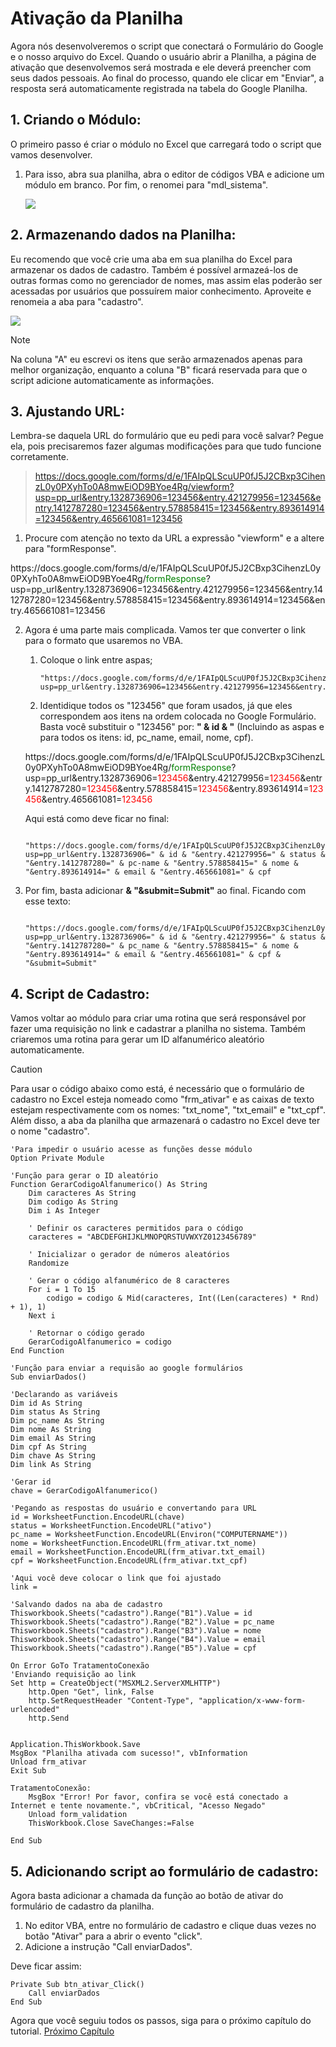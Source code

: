 # Ativação da Planilha
Agora nós desenvolveremos o script que conectará o Formulário do Google e o nosso arquivo do Excel. Quando o usuário abrir a Planilha, a página de ativação que desenvolvemos será mostrada e ele deverá preencher com seus dados pessoais. Ao final do processo, quando ele clicar em "Enviar", a resposta será automaticamente registrada na tabela do Google Planilha.

## 1. Criando o Módulo:
O primeiro passo é criar o módulo no Excel que carregará todo o script que vamos desenvolver. 
1. Para isso, abra sua planilha, abra o editor de códigos VBA e adicione um módulo em branco. Por fim, o renomei para "mdl_sistema".

    ![](https://imgur.com/pGRXRt4.jpg)

## 2. Armazenando dados na Planilha:
Eu recomendo que você crie uma aba em sua planilha do Excel para armazenar os dados de cadastro. Também é possível armazeá-los de outras formas como no gerenciador de nomes, mas assim elas poderão ser acessadas por usuários que possuírem maior conhecimento. Aproveite e renomeia a aba para "cadastro".

![](https://imgur.com/ZTIgk3U.jpg)

> [!NOTE] 
> Na coluna "A" eu escrevi os itens que serão armazenados apenas para melhor organização, enquanto a coluna "B" ficará reservada para que o script adicione automaticamente as informações.

## 3. Ajustando URL:
Lembra-se daquela URL do formulário que eu pedi para você salvar? Pegue ela, pois precisaremos fazer algumas modificações para que tudo funcione corretamente.

>https://docs.google.com/forms/d/e/1FAIpQLScuUP0fJ5J2CBxp3CihenzL0y0PXyhTo0A8mwEiOD9BYoe4Rg/viewform?usp=pp_url&entry.1328736906=123456&entry.421279956=123456&entry.1412787280=123456&entry.578858415=123456&entry.893614914=123456&entry.465661081=123456

1. Procure com atenção no texto da URL a expressão "viewform" e a altere para "formResponse". 

<p style="text-decoration: none;">https://docs.google.com/forms/d/e/1FAIpQLScuUP0fJ5J2CBxp3CihenzL0y0PXyhTo0A8mwEiOD9BYoe4Rg/<span style="color: green">formResponse</span>?usp=pp_url&entry.1328736906=123456&entry.421279956=123456&entry.1412787280=123456&entry.578858415=123456&entry.893614914=123456&entry.465661081=123456</p>

2. Agora é uma parte mais complicada. Vamos ter que converter o link para o formato que usaremos no VBA. 

    1. Coloque o link entre aspas;
        ```
        "https://docs.google.com/forms/d/e/1FAIpQLScuUP0fJ5J2CBxp3CihenzL0y0PXyhTo0A8mwEiOD9BYoe4Rg/formResponse?usp=pp_url&entry.1328736906=123456&entry.421279956=123456&entry.1412787280=123456&entry.578858415=123456&entry.893614914=123456&entry.465661081=123456"
        ```
    2. Identidique todos os "123456" que foram usados, já que eles correspondem aos itens na ordem colocada no Google Formulário. Basta você substituir o "123456" por: __" & id & "__ (Incluindo as aspas e para todos os itens: id, pc_name, email, nome, cpf).

    <p style="text-decoration: none;">https://docs.google.com/forms/d/e/1FAIpQLScuUP0fJ5J2CBxp3CihenzL0y0PXyhTo0A8mwEiOD9BYoe4Rg/<span style="color: green">formResponse</span>?usp=pp_url&entry.1328736906=<span style="color: red">123456</span>&entry.421279956=<span style="color: red">123456</span>&entry.1412787280=<span style="color: red">123456</span>&entry.578858415=<span style="color: red">123456</span>&entry.893614914=<span style="color: red">123456</span>&entry.465661081=<span style="color: red">123456</span></p>

    Aqui está como deve ficar no final:
  
        "https://docs.google.com/forms/d/e/1FAIpQLScuUP0fJ5J2CBxp3CihenzL0y0PXyhTo0A8mwEiOD9BYoe4Rg/formResponse?usp=pp_url&entry.1328736906=" & id & "&entry.421279956=" & status & "&entry.1412787280=" & pc-name & "&entry.578858415=" & nome & "&entry.893614914=" & email & "&entry.465661081=" & cpf

3. Por fim, basta adicionar __& "&submit=Submit"__ ao final. Ficando com esse texto:
    ```
        "https://docs.google.com/forms/d/e/1FAIpQLScuUP0fJ5J2CBxp3CihenzL0y0PXyhTo0A8mwEiOD9BYoe4Rg/formResponse?usp=pp_url&entry.1328736906=" & id & "&entry.421279956=" & status & "&entry.1412787280=" & pc_name & "&entry.578858415=" & nome & "&entry.893614914=" & email & "&entry.465661081=" & cpf & "&submit=Submit"
    ```

## 4. Script de Cadastro:
Vamos voltar ao módulo para criar uma rotina que será responsável por fazer uma requisição no link e cadastrar a planilha no sistema. Também criaremos uma rotina para gerar um ID alfanumérico aleatório automaticamente.

> [!CAUTION]
> Para usar o código abaixo como está, é necessário que o formulário de cadastro no Excel esteja nomeado como "frm_ativar" e as caixas de texto estejam respectivamente com os nomes: "txt_nome", "txt_email" e "txt_cpf". Além disso, a aba da planilha que armazenará o cadastro no Excel deve ter o nome "cadastro".

```vbnet
'Para impedir o usuário acesse as funções desse módulo
Option Private Module

'Função para gerar o ID aleatório
Function GerarCodigoAlfanumerico() As String
    Dim caracteres As String
    Dim codigo As String
    Dim i As Integer
    
    ' Definir os caracteres permitidos para o código
    caracteres = "ABCDEFGHIJKLMNOPQRSTUVWXYZ0123456789"
    
    ' Inicializar o gerador de números aleatórios
    Randomize
    
    ' Gerar o código alfanumérico de 8 caracteres
    For i = 1 To 15
        codigo = codigo & Mid(caracteres, Int((Len(caracteres) * Rnd) + 1), 1)
    Next i
    
    ' Retornar o código gerado
    GerarCodigoAlfanumerico = codigo
End Function

'Função para enviar a requisão ao google formulários
Sub enviarDados()

'Declarando as variáveis
Dim id As String
Dim status As String
Dim pc_name As String
Dim nome As String
Dim email As String
Dim cpf As String
Dim chave As String
Dim link As String

'Gerar id
chave = GerarCodigoAlfanumerico()

'Pegando as respostas do usuário e convertando para URL
id = WorksheetFunction.EncodeURL(chave)
status = WorksheetFunction.EncodeURL("ativo")
pc_name = WorksheetFunction.EncodeURL(Environ("COMPUTERNAME"))
nome = WorksheetFunction.EncodeURL(frm_ativar.txt_nome)
email = WorksheetFunction.EncodeURL(frm_ativar.txt_email)
cpf = WorksheetFunction.EncodeURL(frm_ativar.txt_cpf)

'Aqui você deve colocar o link que foi ajustado
link = 

'Salvando dados na aba de cadastro 
Thisworkbook.Sheets("cadastro").Range("B1").Value = id
Thisworkbook.Sheets("cadastro").Range("B2").Value = pc_name
Thisworkbook.Sheets("cadastro").Range("B3").Value = nome
Thisworkbook.Sheets("cadastro").Range("B4").Value = email
Thisworkbook.Sheets("cadastro").Range("B5").Value = cpf

On Error GoTo TratamentoConexão
'Enviando requisição ao link
Set http = CreateObject("MSXML2.ServerXMLHTTP")
    http.Open "Get", link, False
    http.SetRequestHeader "Content-Type", "application/x-www-form-urlencoded"
    http.Send
    

Application.ThisWorkbook.Save
MsgBox "Planilha ativada com sucesso!", vbInformation
Unload frm_ativar
Exit Sub
    
TratamentoConexão:
    MsgBox "Error! Por favor, confira se você está conectado a Internet e tente novamente.", vbCritical, "Acesso Negado"
    Unload form_validation
    ThisWorkbook.Close SaveChanges:=False

End Sub
```

## 5. Adicionando script ao formulário de cadastro:
Agora basta adicionar a chamada da função ao botão de ativar do formulário de cadastro da planilha.
1. No editor VBA, entre no formulário de cadastro e clique duas vezes no botão "Ativar" para a abrir o evento "click".
2. Adicione a instrução "Call enviarDados".

Deve ficar assim:
```vbnet
Private Sub btn_ativar_Click()
    Call enviarDados
End Sub
```

Agora que você seguiu todos os passos, siga para o próximo capítulo do tutorial.
[Próximo Capítulo](/4-%20API.md)